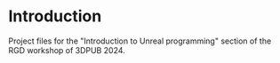# Introduction

Project files for the "Introduction to Unreal programming" section of the RGD workshop of 3DPUB 2024.